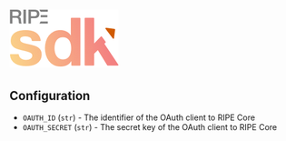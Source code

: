 # [![RIPE SDK Demo](res/logo.png)](http://www.platforme.com)

## Configuration

* `OAUTH_ID` (`str`) - The identifier of the OAuth client to RIPE Core
* `OAUTH_SECRET` (`str`) - The secret key of the OAuth client to RIPE Core
